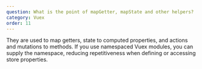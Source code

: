 ```yaml
---
question: What is the point of mapGetter, mapState and other helpers?
category: Vuex
order: 11
---
```


They are used to map getters, state to computed properties, and actions and mutations to methods. If you use namespaced Vuex modules, you can supply the namespace, reducing repetitiveness when defining or accessing store properties.

